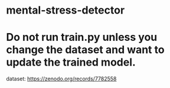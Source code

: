 # mental-stress-detector
# Do not run train.py unless you change the dataset and want to update the trained model.
dataset: https://zenodo.org/records/7782558
